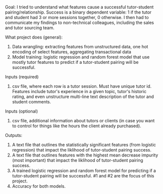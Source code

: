 Goal:
I tried to understand what features cause a successful tutor-student pairing/relationship. Success is a binary dependent variable: 1 if the tutor and student had 3 or more sessions together, 0 otherwise. I then had to communicate my findings to non-technical colleagues, including the sales and tutor sourcing team.

What project does (general): 
1. Data wrangling: extracting features from unstructured data, one hot encoding of select features, aggregating transactional data
2. Model training: logistic regression and random forest model that use mostly tutor features to predict if a tutor-student pairing will be successful.

Inputs (required)
1. csv file, where each row is a tutor session. Must have unique tutor id. Features include tutor's experience in a given topic, tutor's historic rating, and even unstructure multi-line text description of the tutor and student comments.

Inputs (optional)
1. csv file, additional information about tutors or clients (in case you want to control for things like the hours the client already purchased).

Outputs:
1. A text file that outlines the statistically significant features (from logistic regression) that impact the liklihood of tutor-student pairing success.
2. A text file that outlines features with the highest mean decrease impurity (most important) that impact the liklihood of tutor-student pairing success.
3. A trained logistic regression and random forest model for predicting if a tutor-student pairing will be successful. #1 and #2 are the focus of this project. 
4. Accuracy for both models.
